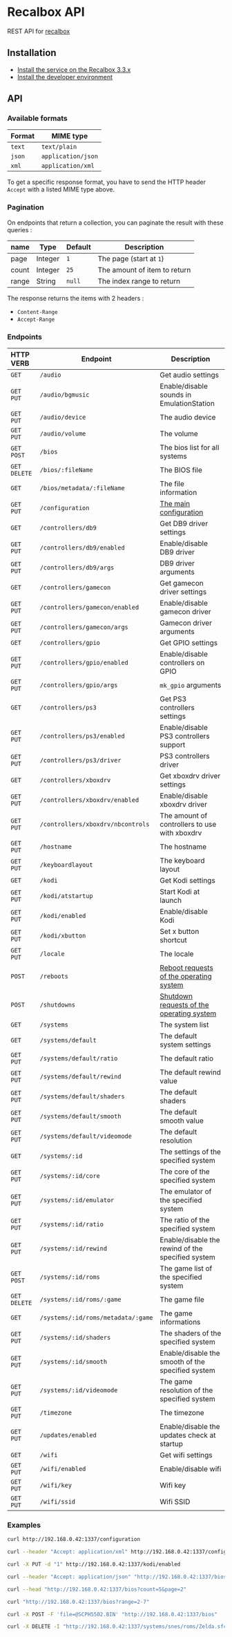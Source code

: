 Recalbox API
============

REST API for [recalbox](http://recalbox.com)


Installation
------------

- [Install the service on the Recalbox 3.3.x](documentation/activate-on-recalbox.md)
- [Install the developer environment](documentation/install-dev-environment.md)



API
---

### Available formats

| Format | MIME type          |
| ------ | ------------------ |
| `text` | `text/plain`       |
| `json` | `application/json` |
| `xml`  | `application/xml`  |

To get a specific response format, you have to send the HTTP header `Accept` with a listed MIME type above.


### Pagination

On endpoints that return a collection, you can paginate the result with these queries :

| name  | Type    | Default | Description |
| ----- | ------- | ------- |------------ | 
| page  | Integer | `1`     | The page (start at `1`) |
| count | Integer | `25`    | The amount of item to return |
| range | String  | `null`  | The index range to return |

The response returns the items with 2 headers :

- `Content-Range`
- `Accept-Range`


### Endpoints

| HTTP VERB      | Endpoint                           | Description |
|:-------------- | ---------------------------------- | ----------- |
| `GET`          | `/audio`                           | Get audio settings |
| `GET` `PUT`    | `/audio/bgmusic`                   | Enable/disable sounds in EmulationStation |
| `GET` `PUT`    | `/audio/device`                    | The audio device |
| `GET` `PUT`    | `/audio/volume`                    | The volume |
| `GET` `POST`   | `/bios`                            | The bios list for all systems |
| `GET` `DELETE` | `/bios/:fileName`                  | The BIOS file |
| `GET`          | `/bios/metadata/:fileName`         | The file information |
| `GET` `PUT`    | `/configuration`                   | [The main configuration](documentation/api/configuration.md) |
| `GET`          | `/controllers/db9`                 | Get DB9 driver settings |
| `GET` `PUT`    | `/controllers/db9/enabled`         | Enable/disable DB9 driver |
| `GET` `PUT`    | `/controllers/db9/args`            | DB9 driver arguments |
| `GET`          | `/controllers/gamecon`             | Get gamecon driver settings |
| `GET` `PUT`    | `/controllers/gamecon/enabled`     | Enable/disable gamecon driver |
| `GET` `PUT`    | `/controllers/gamecon/args`        | Gamecon driver arguments |
| `GET`          | `/controllers/gpio`                | Get GPIO settings |
| `GET` `PUT`    | `/controllers/gpio/enabled`        | Enable/disable controllers on GPIO |
| `GET` `PUT`    | `/controllers/gpio/args`           | `mk_gpio` arguments |
| `GET`          | `/controllers/ps3`                 | Get PS3 controllers settings |
| `GET` `PUT`    | `/controllers/ps3/enabled`         | Enable/disable PS3 controllers support |
| `GET` `PUT`    | `/controllers/ps3/driver`          | PS3 controllers driver |
| `GET`          | `/controllers/xboxdrv`             | Get xboxdrv driver settings |
| `GET` `PUT`    | `/controllers/xboxdrv/enabled`     | Enable/disable xboxdrv driver |
| `GET` `PUT`    | `/controllers/xboxdrv/nbcontrols`  | The amount of controllers to use with xboxdrv |
| `GET` `PUT`    | `/hostname`                        | The hostname |
| `GET` `PUT`    | `/keyboardlayout`                  | The keyboard layout |
| `GET`          | `/kodi`                            | Get Kodi settings |
| `GET` `PUT`    | `/kodi/atstartup`                  | Start Kodi at launch |
| `GET` `PUT`    | `/kodi/enabled`                    | Enable/disable Kodi |
| `GET` `PUT`    | `/kodi/xbutton`                    | Set x button shortcut |
| `GET` `PUT`    | `/locale`                          | The locale |
| `POST`         | `/reboots`                         | [Reboot requests of the operating system](documentation/api/reboots.md) |
| `POST`         | `/shutdowns`                       | [Shutdown requests of the operating system](documentation/api/shutdowns.md) |
| `GET`          | `/systems`                         | The system list |
| `GET`          | `/systems/default`                 | The default system settings |
| `GET` `PUT`    | `/systems/default/ratio`           | The default ratio |
| `GET` `PUT`    | `/systems/default/rewind`          | The default rewind value |
| `GET` `PUT`    | `/systems/default/shaders`         | The default shaders |
| `GET` `PUT`    | `/systems/default/smooth`          | The default smooth value |
| `GET` `PUT`    | `/systems/default/videomode`       | The default resolution |
| `GET`          | `/systems/:id`                     | The settings of the specified system |
| `GET` `PUT`    | `/systems/:id/core`                | The core of the specified system |
| `GET` `PUT`    | `/systems/:id/emulator`            | The emulator of the specified system |
| `GET` `PUT`    | `/systems/:id/ratio`               | The ratio of the specified system |
| `GET` `PUT`    | `/systems/:id/rewind`              | Enable/disable the rewind of the specified system |
| `GET` `POST`   | `/systems/:id/roms`                | The game list of the specified system |
| `GET` `DELETE` | `/systems/:id/roms/:game`          | The game file |
| `GET`          | `/systems/:id/roms/metadata/:game` | The game informations |
| `GET` `PUT`    | `/systems/:id/shaders`             | The shaders of the specified system |
| `GET` `PUT`    | `/systems/:id/smooth`              | Enable/disable the smooth of the specified system |
| `GET` `PUT`    | `/systems/:id/videomode`           | The game resolution of the specified system |
| `GET` `PUT`    | `/timezone`                        | The timezone |
| `GET` `PUT`    | `/updates/enabled`                 | Enable/disable the updates check at startup |
| `GET`          | `/wifi`                            | Get wifi settings |
| `GET` `PUT`    | `/wifi/enabled`                    | Enable/disable wifi |
| `GET` `PUT`    | `/wifi/key`                        | Wifi key |
| `GET` `PUT`    | `/wifi/ssid`                       | Wifi SSID |

### Examples

```sh
curl http://192.168.0.42:1337/configuration
```

```sh
curl --header "Accept: application/xml" http://192.168.0.42:1337/configuration
```

```sh
curl -X PUT -d "1" http://192.168.0.42:1337/kodi/enabled
```

```sh
curl --header "Accept: application/json" "http://192.168.0.42:1337/bios?count=5&page=2"
```

```sh
curl --head "http://192.168.0.42:1337/bios?count=5&page=2"
```

```sh
curl "http://192.168.0.42:1337/bios?range=2-7"
```

```sh
curl -X POST -F 'file=@SCPH5502.BIN' "http://192.168.0.42:1337/bios"
```

```sh
curl -X DELETE -I "http://192.168.0.42:1337/systems/snes/roms/Zelda.sfc"
```


